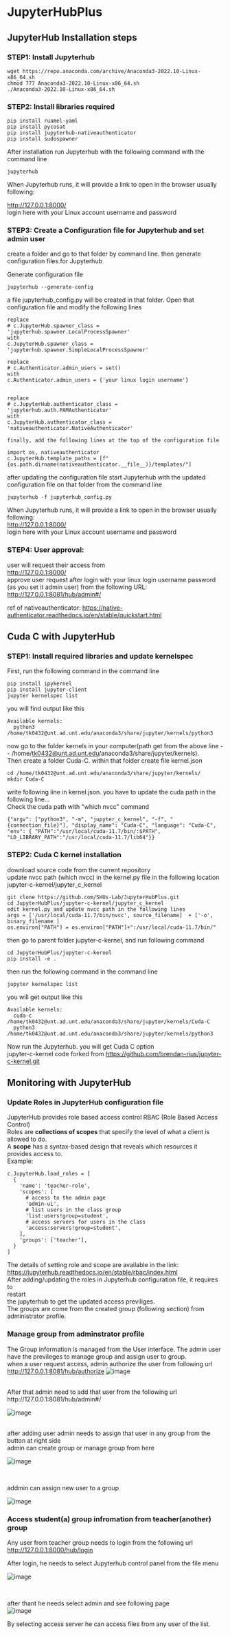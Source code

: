 # JupyterHubPlus

## JupyterHub Installation steps

### STEP1: Install Jupyterhub
```shell
wget https://repo.anaconda.com/archive/Anaconda3-2022.10-Linux-x86_64.sh 
chmod 777 Anaconda3-2022.10-Linux-x86_64.sh
./Anaconda3-2022.10-Linux-x86_64.sh
```
### STEP2: Install libraries required
```shell
pip install ruamel-yaml
pip install pycosat
pip install jupyterhub-nativeauthenticator
pip install sudospawner
```
After installation run Jupyterhub with the following command with the command line
```shell
jupyterhub
```
When Jupyterhub runs, it will provide a link to open in the browser usually 
following: 

http://127.0.0.1:8000/ <br>
login here with your Linux account username and password


### STEP3: Create a Configuration file for Jupyterhub and set admin user

create a folder and go to that folder by command line. then generate configuration files for Jupyterhub

Generate configuration file
```shell
jupyterhub --generate-config
```
a file jupyterhub_config.py will be created in that folder. Open that configuration file and modify the following lines
```shell
replace 
# c.JupyterHub.spawner_class = 'jupyterhub.spawner.LocalProcessSpawner'   
with 
c.JupyterHub.spawner_class = 'jupyterhub.spawner.SimpleLocalProcessSpawner'

replace
# c.Authenticator.admin_users = set()
with
c.Authenticator.admin_users = {'your linux login username'}   


replace 
# c.JupyterHub.authenticator_class = 'jupyterhub.auth.PAMAuthenticator'
with
c.JupyterHub.authenticator_class = 'nativeauthenticator.NativeAuthenticator'

finally, add the following lines at the top of the configuration file

import os, nativeauthenticator
c.JupyterHub.template_paths = [f"{os.path.dirname(nativeauthenticator.__file__)}/templates/"]
```

after updating the configuration file start Jupyterhub with the updated configuration file on that folder from the command line
```shell
jupyterhub -f jupyterhub_config.py
```
When Jupyterhub runs, it will provide a link to open in the browser usually 
following: 
<br>
http://127.0.0.1:8000/
<br>
login here with your Linux account username and password


### STEP4:  User approval:

user will request their access from 
<br>
http://127.0.0.1:8000/
<br>
approve user request after login with your linux login username password (as you set it admin user)
from the following URL:
<br>
http://127.0.0.1:8081/hub/admin#/
<br>


ref of nativeauthenticator: https://native-authenticator.readthedocs.io/en/stable/quickstart.html

## Cuda C with JupyterHub

### STEP1: Install required libraries and update kernelspec
First, run the following command in the command line

```shell
pip install ipykernel
pip install jupyter-client 
jupyter kernelspec list
```
you will find output like this
```shell
Available kernels:
  python3    /home/tk0432@unt.ad.unt.edu/anaconda3/share/jupyter/kernels/python3
```

now go to the folder kernels in your computer(path get from the above line -- /home/tk0432@unt.ad.unt.edu/anaconda3/share/jupyter/kernels).<br> Then create a folder Cuda-C. <be> within that folder create file kernel.json

```shell
cd /home/tk0432@unt.ad.unt.edu/anaconda3/share/jupyter/kernels/
mkdir Cuda-C
```
write following line in kernel.json. you have to update the cuda path in the following line... <br> Check the cuda path with "which nvcc" command
```shell
{"argv": ["python3", "-m", "jupyter_c_kernel", "-f", "{connection_file}"], "display_name": "Cuda-C", "language": "Cuda-C", "env": { "PATH":"/usr/local/cuda-11.7/bin/:$PATH", "LD_LIBRARY_PATH":"/usr/local/cuda-11.7/lib64"}}
```

### STEP2: Cuda C kernel installation

download source code from the current repository <br>
update nvcc path (which nvcc) in the kernel.py file in the following location <br>
jupyter-c-kernel/jupyter_c_kernel <br>
```shell
git clone https://github.com/SHUs-Lab/JupyterHubPlus.git
cd JupyterHubPlus/jupyter-c-kernel/jupyter_c_kernel
edit kernel.py and update nvcc path in the following lines
args = ['/usr/local/cuda-11.7/bin/nvcc', source_filename]  + ['-o', binary_filename ]
os.environ["PATH"] = os.environ["PATH"]+":/usr/local/cuda-11.7/bin/" 
```


then go to parent folder jupyter-c-kernel, and run following command

```shell
cd JupyterHubPlus/jupyter-c-kernel
pip install -e .
```
then run the following command in the command line
```shell
jupyter kernelspec list
```
you will get output like this
<br>
```shell
Available kernels:
  cuda-c     /home/tk0432@unt.ad.unt.edu/anaconda3/share/jupyter/kernels/Cuda-C
  python3    /home/tk0432@unt.ad.unt.edu/anaconda3/share/jupyter/kernels/python3
```
Now run the Jupyterhub. you will get Cuda C option 
<br>
jupyter-c-kernel code forked from https://github.com/brendan-rius/jupyter-c-kernel.git


## Monitoring with JupyterHub


### Update Roles in JupyterHub configuration file
JupyterHub provides role based access control RBAC (Role Based Access Control) <br>
Roles are **collections of scopes** that specify the level of what a client is allowed to do.<br>
A **scope** has a syntax-based design that reveals which resources it provides access to.<br>
Example: 
```
c.JupyterHub.load_roles = [
  {
    'name': 'teacher-role',
    'scopes': [
      # access to the admin page
      'admin-ui',
      # list users in the class group
      'list:users!group=student',
      # access servers for users in the class
      'access:servers!group=student',
    ],
    'groups': ['teacher'],
  }
]
```
The details of setting role and scope are available in the link: https://jupyterhub.readthedocs.io/en/stable/rbac/index.html <br>
After adding/updating the roles in Jupyterhub configuration file, it requires to <br>restart <br> the jupyterhub to get the updated access previliges. <br>
The groups are come from the created group (following section) from administrator profile.

### Manage group from adminstrator profile
The Group information is managed from the User interface. The admin user have the previleges to manage group and assign user to group. <br>
when a user request access, admin authorize the user from following url<br>
http://127.0.0.1:8081/hub/authorize
![image](https://github.com/SHUs-Lab/JupyterHubPlus/assets/18241223/65bb0371-5b32-4b51-9238-bc5844ed3773)

<br>
After that admin need to add that user from the following url <br>
http://127.0.0.1:8081/hub/admin#/ <br>

![image](https://github.com/SHUs-Lab/JupyterHubPlus/assets/18241223/9c5e2d31-ad03-464a-8397-13b891977cd7)

<br>
after adding user admin needs to assign that user in any group from the button at right side 
<br>
admin can create group or manage group from here
<br>  

![image](https://github.com/SHUs-Lab/JupyterHubPlus/assets/18241223/cff17bc0-7469-48b1-a896-7e84414185bd)

<br>

addmin can assign new user to a group <br>

![image](https://github.com/SHUs-Lab/JupyterHubPlus/assets/18241223/37dfa3ca-1f33-4dc9-9ff3-eb082cc51c15)

### Access student(a) group infromation from teacher(another) group
Any user from teacher group needs to login from the following url <br>
http://127.0.0.1:8000/hub/login
<br>

After login, he needs to select Jupyterhub control panel from the file menu <br>

![image](https://github.com/SHUs-Lab/JupyterHubPlus/assets/18241223/64d560fa-2c69-4ef2-a3c7-227da0c22146)

<br>

after thant he needs select admin and see following page <br>
![image](https://github.com/SHUs-Lab/JupyterHubPlus/assets/18241223/75d471ab-02bc-43e7-932c-6785d8349f8f)
<br>

By selecting access server he can access files from any user of the list. 








